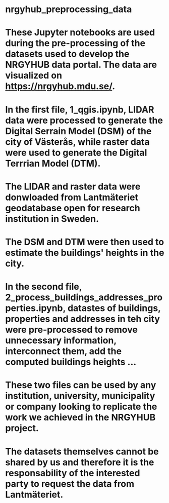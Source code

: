 # nrgyhub_preprocessing_data
# These Jupyter notebooks are used during the pre-processing of the datasets used to develop the NRGYHUB data portal. The data are visualized on https://nrgyhub.mdu.se/.
# In the first file, 1_qgis.ipynb, LIDAR data were processed to generate the Digital Serrain Model (DSM) of the city of Västerås, while raster data were used to generate the Digital Terrrian Model (DTM). 
# The LIDAR and raster data were donwloaded from Lantmäteriet geodatabase open for research institution in Sweden. 
# The DSM and DTM were then used to estimate the buildings' heights in the city. 
# In the second file, 2_process_buildings_addresses_properties.ipynb, datastes of buildings, properties and addresses in teh city were pre-processed to remove unnecessary information, interconnect them, add the computed buildings heights ...
# These two files can be used by any institution, university, municipality or company looking to replicate the work we achieved in the NRGYHUB project. 
# The datasets themselves cannot be shared by us and therefore it is the responsability of the interested party to request the data from Lantmäteriet. 
